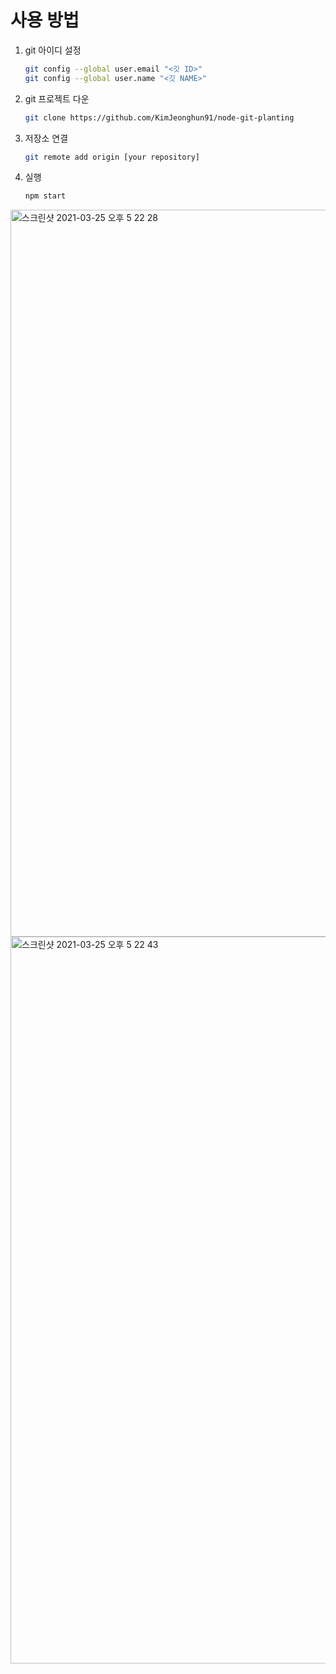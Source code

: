 # 사용 방법

1. git 아이디 설정

    ```bash
    git config --global user.email "<깃 ID>"
    git config --global user.name "<깃 NAME>"
    ```

2. git 프로젝트 다운

    ```bash
    git clone https://github.com/KimJeonghun91/node-git-planting
    ```

3. 저장소 연결

    ```bash
    git remote add origin [your repository]
    ```

4. 실행

    ```bash
    npm start
    ```

<img width="1163" alt="스크린샷 2021-03-25 오후 5 22 28" src="https://user-images.githubusercontent.com/39161206/112442067-c7175680-8d8e-11eb-85f8-e251e0d6e1a9.png">
<img width="1163" alt="스크린샷 2021-03-25 오후 5 22 43" src="https://user-images.githubusercontent.com/39161206/112442075-ca124700-8d8e-11eb-9c73-d246b0ef440b.png">